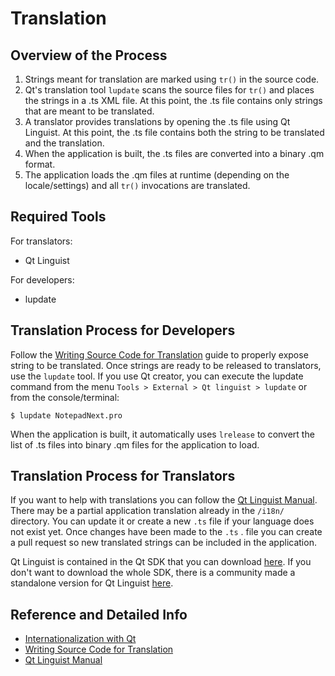 # Translation

## Overview of the Process

1. Strings meant for translation are marked using `tr()` in the source code.
1. Qt's translation tool `lupdate` scans the source files for `tr()` and places the strings in a .ts XML file. At this point, the .ts file contains only strings that are meant to be translated.
1. A translator provides translations by opening the .ts file using Qt Linguist. At this point, the .ts file contains both the string to be translated and the translation.
1. When the application is built, the .ts files are converted into a binary .qm format.
1. The application loads the .qm files at runtime (depending on the locale/settings) and all `tr()` invocations are translated.

## Required Tools

For translators:
- Qt Linguist

For developers:
- lupdate

## Translation Process for Developers

Follow the [Writing Source Code for Translation](https://doc.qt.io/qt-6/i18n-source-translation.html) guide to properly expose string to be translated. Once strings are ready to be released to translators, use the `lupdate` tool. If you use Qt creator, you can execute the lupdate command from the menu `Tools > External > Qt linguist > lupdate` or from the console/terminal:

```
$ lupdate NotepadNext.pro
```

When the application is built, it automatically uses `lrelease` to convert the list of .ts files into binary .qm files for the application to load.

## Translation Process for Translators

If you want to help with translations you can follow the [Qt Linguist Manual](https://doc.qt.io/qt-6/linguist-translators.html). There may be a partial application translation already in the `/i18n/` directory. You can update it or create a new `.ts` file if your language does not exist yet. Once changes have been made to the `.ts`
. file you can create a pull request so new translated strings can be included in the application.

Qt Linguist is contained in the Qt SDK that you can download [here](https://www.qt.io/download-qt-installer). If you don't want to download the whole SDK, there is a community made a standalone version for Qt Linguist [here](https://github.com/lelegard/qtlinguist-installers/releases).

## Reference and Detailed Info

- [Internationalization with Qt](https://doc.qt.io/qt-6/internationalization.html)
- [Writing Source Code for Translation](https://doc.qt.io/qt-6/i18n-source-translation.html)
- [Qt Linguist Manual](https://doc.qt.io/qt-6/linguist-translators.html)
